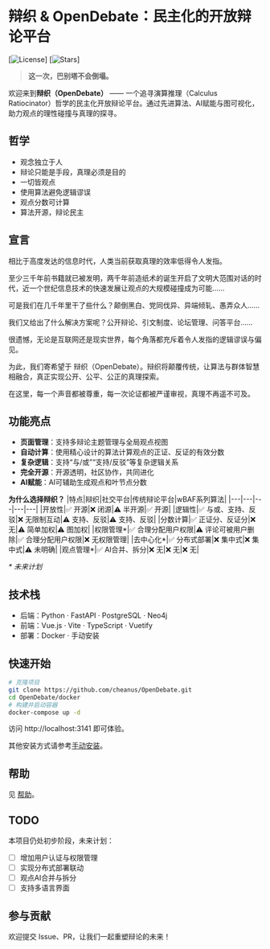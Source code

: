 # 辩织 & OpenDebate：民主化的开放辩论平台
 
[![License](https://img.shields.io/github/license/cheanus/OpenDebate)] [![Stars](https://img.shields.io/github/stars/cheanus/OpenDebate?style=social)]

> **这一次，巴别塔不会倒塌。**

欢迎来到**辩织（OpenDebate）** —— 一个追寻演算推理（Calculus Ratiocinator）哲学的民主化开放辩论平台。通过先进算法、AI赋能与图可视化，助力观点的理性碰撞与真理的探寻。
>>
## 哲学

- 观念独立于人
- 辩论只能是手段，真理必须是目的
- 一切皆观点
- 使用算法避免逻辑谬误
- 观点分数可计算
- 算法开源，辩论民主

## 宣言

相比于高度发达的信息时代，人类当前获取真理的效率低得令人发指。

至少三千年前书籍就已被发明，两千年前造纸术的诞生开启了文明大范围对话的时代，近一个世纪信息技术的快速发展让观点的大规模碰撞成为可能……

可是我们在几千年里干了些什么？颠倒黑白、党同伐异、异端倾轧、愚弄众人……

我们又给出了什么解决方案呢？公开辩论、引文制度、论坛管理、问答平台……

很遗憾，无论是互联网还是现实世界，每个角落都充斥着令人发指的逻辑谬误与偏见。

为此，我们寄希望于 辩织（OpenDebate）。辩织将颠覆传统，让算法与群体智慧相融合，真正实现公开、公平、公正的真理探索。

在这里，每一个声音都被尊重，每一次论证都被严谨审视，真理不再遥不可及。

## 功能亮点

- **页面管理**：支持多辩论主题管理与全局观点视图
- **自动计算**：使用精心设计的算法计算观点的正证、反证的有效分数
- **复杂逻辑**：支持“与/或”“支持/反驳”等复杂逻辑关系
- **完全开源**：开源透明，社区协作，共同进化
- **AI赋能**：AI可辅助生成观点和叶节点分数

**为什么选择辩织？**
|特点|辩织|社交平台|传统辩论平台|wBAF系列算法|
|---|---|---|---|---|
|开放性|✅ 开源|❌ 闭源|⚠️ 半开源|✅ 开源|
|逻辑性|✅ 与或、支持、反驳|❌ 无限制互动|⚠️ 支持、反驳|⚠️ 支持、反驳|
|分数计算|✅ 正证分、反证分|❌ 无|⚠️ 简单加权|⚠️ 图加权|
|权限管理\*|✅ 合理分配用户权限|⚠️ 评论可被用户删除|✅ 合理分配用户权限|❌ 无权限管理|
|去中心化\*|✅ 分布式部署|❌ 集中式|❌ 集中式|⚠️ 未明确|
|观点管理\*|✅ AI合并、拆分|❌ 无|❌ 无|❌ 无|

*\* 未来计划*

## 技术栈

- 后端：Python · FastAPI · PostgreSQL · Neo4j
- 前端：Vue.js · Vite · TypeScript · Vuetify
- 部署：Docker · 手动安装

## 快速开始

```bash
# 克隆项目
git clone https://github.com/cheanus/OpenDebate.git
cd OpenDebate/docker
# 构建并启动容器
docker-compose up -d
```

访问 http://localhost:3141 即可体验。

其他安装方式请参考[手动安装](docs/man_install.md)。

## 帮助

见 [帮助](docs/help.md)。

## TODO

本项目仍处初步阶段，未来计划：

- [ ] 增加用户认证与权限管理
- [ ] 实现分布式部署联动
- [ ] 观点AI合并与拆分
- [ ] 支持多语言界面

## 参与贡献

欢迎提交 Issue、PR，让我们一起重塑辩论的未来！